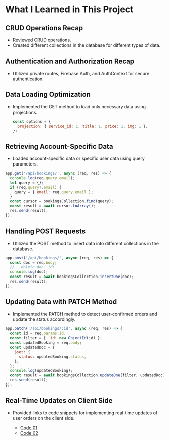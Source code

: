 # What I Learned in This Project

## CRUD Operations Recap

- Reviewed CRUD operations.
- Created different collections in the database for different types of data.

## Authentication and Authorization Recap

- Utilized private routes, Firebase Auth, and AuthContext for secure authentication.

## Data Loading Optimization

- Implemented the GET method to load only necessary data using projections.
  ```javascript
  const options = {
    projection: { service_id: 1, title: 1, price: 1, img: 1 },
  };
  ```

## Retrieving Account-Specific Data

- Loaded account-specific data or specific user data using query parameters.

```javascript
app.get('/api/bookings/', async (req, res) => {
  console.log(req.query.email);
  let query = {};
  if (req.query?.email) {
    query = { email: req.query.email };
  }
  const cursor = bookingsCollection.find(query);
  const result = await cursor.toArray();
  res.send(result);
});
```

## Handling POST Requests

- Utilized the POST method to insert data into different collections in the database.

```javascript
app.post('/api/bookings/', async (req, res) => {
  const doc = req.body;
  //   delete doc._id;
  console.log(doc);
  const result = await bookingsCollection.insertOne(doc);
  res.send(result);
});
```

## Updating Data with PATCH Method

- Implemented the PATCH method to detect user-confirmed orders and update the status accordingly.

```javascript
app.patch('/api/bookings/:id', async (req, res) => {
  const id = req.params.id;
  const filter = { _id: new ObjectId(id) };
  const updatedBooking = req.body;
  const updatedDoc = {
    $set: {
      status: updatedBooking.status,
    },
  };
  console.log(updatedBooking);
  const result = await bookingsCollection.updateOne(filter, updatedDoc);
  res.send(result);
});
```

## Real-Time Updates on Client Side

- Provided links to code snippets for implementing real-time updates of user orders on the client side.

  - [Code 01](https://github.dev/ahnaf4D/ph-car-doctor-client-homePage/tree/main/src/Pages/BookingDetails)
  - [Code 02](https://github.dev/ahnaf4D/ph-car-doctor-client-homePage/tree/main/src/Pages/BookingDetails)
